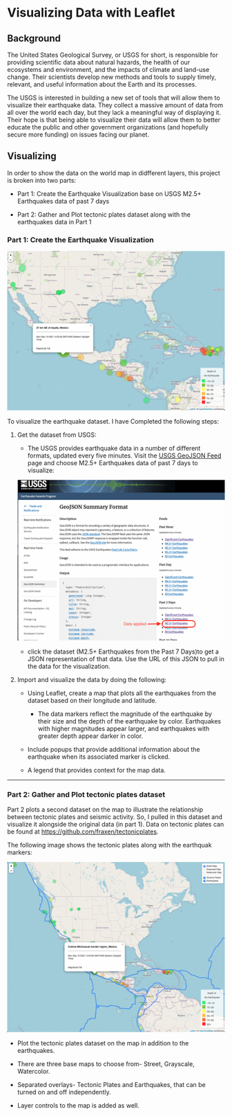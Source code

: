 # Visualizing Data with Leaflet

## Background

The United States Geological Survey, or USGS for short, is responsible for providing scientific data about natural hazards, the health of our ecosystems and environment, and the impacts of climate and land-use change. Their scientists develop new methods and tools to supply timely, relevant, and useful information about the Earth and its processes.

The USGS is interested in building a new set of tools that will allow them to visualize their earthquake data. They collect a massive amount of data from all over the world each day, but they lack a meaningful way of displaying it. Their hope is that being able to visualize their data will allow them to better educate the public and other government organizations (and hopefully secure more funding) on issues facing our planet.


## Visualizing

In order to show the data on the world map in didfferent layers, this project is broken into two parts: 

* Part 1: Create the Earthquake Visualization base on USGS M2.5+ Earthquakes data of past 7 days

* Part 2: Gather and Plot tectonic plates dataset along with the earthquakes data in Part 1

### Part 1: Create the Earthquake Visualization

![3-step1_map](Images/3-step1_map.png)

To visualize the earthquake dataset. I have Completed the following steps:

1. Get the dataset from USGS: 

   * The USGS provides earthquake data in a number of different formats, updated every five minutes. Visit the [USGS GeoJSON Feed](http://earthquake.usgs.gov/earthquakes/feed/v1.0/geojson.php) page and choose M2.5+ Earthquakes data of past 7 days to visualize:

   ![2-GeoJSON_data](Images/2-GeoJSON_data.png)

    * click the dataset (M2.5+ Earthquakes from the Past 7 Days)to get a JSON representation of that data. Use the URL of this JSON to pull in the data for the visualization.

2. Import and visualize the data by doing the following: 

   * Using Leaflet, create a map that plots all the earthquakes from the dataset based on their longitude and latitude.

       *  The data markers reflect the magnitude of the earthquake by their size and the depth of the earthquake by color. Earthquakes with higher magnitudes appear larger, and earthquakes with greater depth appear darker in color.

   * Include popups that provide additional information about the earthquake when its associated marker is clicked.

   * A legend that provides context for the map data.

- - -

### Part 2: Gather and Plot tectonic plates dataset

Part 2 plots a second dataset on the map to illustrate the relationship between tectonic plates and seismic activity. So, I pulled in this dataset and visualize it alongside the original data (in part 1). Data on tectonic plates can be found at <https://github.com/fraxen/tectonicplates>.

The following image shows the tectonic plates along with the earthquak markers:

![4-step2_map_street](Images/4-step2_map_street.png)



* Plot the tectonic plates dataset on the map in addition to the earthquakes.

* There are three base maps to choose from- Street, Grayscale, Watercolor.

* Separated overlays- Tectonic Plates and Earthquakes, that can be turned on and off independently.

* Layer controls to the map is added as well.

